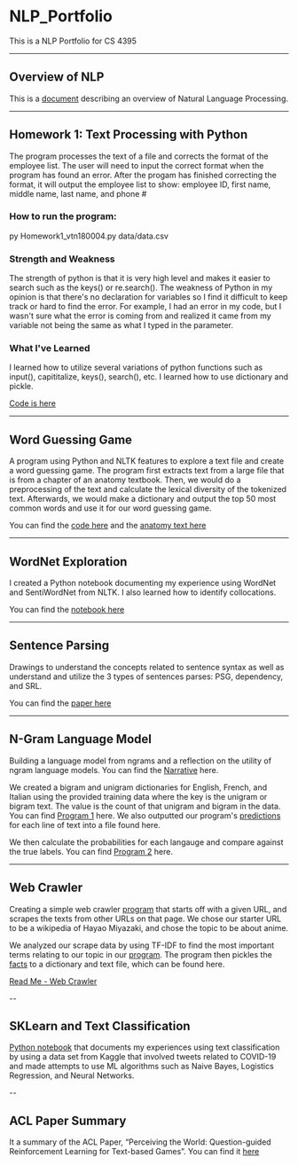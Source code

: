 # NLP_Portfolio
This is a NLP Portfolio for CS 4395

---
## Overview of NLP
This is a [document](https://github.com/vickynguyen3/NLP_Portfolio/blob/main/OverviewOfNLP.pdf) describing an overview of Natural Language Processing.

---
## Homework 1: Text Processing with Python
The program processes the text of a file and corrects the format of the employee list. The user will need to input the correct format when
the program has found an error. After the progam has finished correcting the format, it will output the employee list to show: employee ID, first name, middle name, last name, and phone #

### How to run the program:
py Homework1_vtn180004.py data/data.csv

### Strength and Weakness
The strength of python is that
it is very high level and makes it easier to search such as the keys() or re.search(). The weakness of Python in my opinion is that there's no declaration for variables so I find it difficult to keep track or hard to find the error. For example, I had an error in my code, but I wasn't sure what the error is coming from and realized it came from my variable not being the same as what I typed in the parameter.

### What I've Learned 
I learned how to utilize several variations of python functions such as
input(), capititalize, keys(), search(), etc. I learned how to use
dictionary and pickle.

[Code is here](https://github.com/vickynguyen3/NLP_Portfolio/blob/main/Homework1/Homework1_vtn180004.py)

---
## Word Guessing Game
A program using Python and NLTK features to explore a text file and create a word guessing game. The program first extracts text from a large file that is from a chapter of an anatomy textbook. Then, we would do a preprocessing of the text and calculate the lexical diversity of the tokenized text. Afterwards, we would make a dictionary and output the top 50 most common words and use it for our word guessing game. 

You can find the [code here](https://github.com/vickynguyen3/NLP_Portfolio/blob/main/WordGuessingGame/WordGuess_vtn180004.py) and the [anatomy text here](https://github.com/vickynguyen3/NLP_Portfolio/blob/main/WordGuessingGame/anat.txt)

---
## WordNet Exploration
I created a Python notebook documenting my experience using WordNet and SentiWordNet from NLTK. I also learned how to identify collocations.

You can find the [notebook here](https://github.com/vickynguyen3/NLP_Portfolio/blob/main/WordNet-vtn180004.ipynb)

---
## Sentence Parsing
Drawings to understand the concepts related to sentence syntax as well as understand and utilize the 3 types of sentences parses: PSG, dependency, and SRL. 

You can find the [paper here](https://github.com/vickynguyen3/NLP_Portfolio/blob/main/parsingsentences-vtn180004.pdf)

---
## N-Gram Language Model
Building a language model from ngrams and a reflection on the utility of ngram language models. You can find the [Narrative](https://github.com/vickynguyen3/NLP_Portfolio/blob/main/N-grams/N-GramsNarrative.pdf) here.

We created a bigram and unigram dictionaries for English, French, and Italian using the provided training data where the key is the unigram or bigram text. The value is the count of that unigram and bigram in the data. You can find [Program 1](https://github.com/vickynguyen3/NLP_Portfolio/blob/main/N-grams/main.py) here. We also outputted our program's [predictions](https://github.com/vickynguyen3/NLP_Portfolio/blob/main/N-grams/predictions.txt) for each line of text into a file found here.

We then calculate the probabilities for each langauge and compare against the true labels. You can find [Program 2](https://github.com/vickynguyen3/NLP_Portfolio/blob/main/N-grams/calculate.py) here.

---
## Web Crawler

Creating a simple web crawler [program](https://github.com/vickynguyen3/NLP_Portfolio/blob/main/WebCrawler/webcrawler.py) that starts off with a given URL, and scrapes the texts from other URLs on that page. We chose our starter URL to be a wikipedia of Hayao Miyazaki, and chose the topic to be about anime.

We analyzed our scrape data by using TF-IDF to find the most important terms relating to our topic in our [program](https://github.com/vickynguyen3/NLP_Portfolio/blob/main/WebCrawler/importantterms.py). The program then pickles the [facts](https://github.com/vickynguyen3/NLP_Portfolio/blob/main/WebCrawler/facts.txt) to a dictionary and text file, which can be found here.

[Read Me - Web Crawler](https://github.com/meintgl/NLP-Portfolio/blob/main/Webcrawler_mdc190005/readme.md)

--
## SKLearn and Text Classification

[Python notebook](https://github.com/vickynguyen3/NLP_Portfolio/blob/main/Sklearn/textclass-vtn180004.ipynb) that documents my experiences using text classification by using a data set from Kaggle that involved tweets related to COVID-19 and made attempts to use ML algorithms such as Naive Bayes, Logistics Regression, and Neural Networks.

--
## ACL Paper Summary
It a summary of the ACL Paper, “Perceiving the World: Question-guided Reinforcement Learning for Text-based Games”. You can find it [here](https://github.com/vickynguyen3/NLP_Portfolio/blob/main/CS4395.001ACL.pdf)
